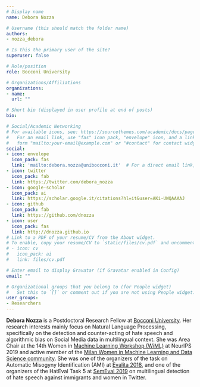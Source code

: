 ```yaml
---
# Display name
name: Debora Nozza

# Username (this should match the folder name)
authors:
- nozza_debora

# Is this the primary user of the site?
superuser: false

# Role/position
role: Bocconi University

# Organizations/Affiliations
organizations:
- name:
  url: ""

# Short bio (displayed in user profile at end of posts)
bio:

# Social/Academic Networking
# For available icons, see: https://sourcethemes.com/academic/docs/page-builder/#icons
#   For an email link, use "fas" icon pack, "envelope" icon, and a link in the
#   form "mailto:your-email@example.com" or "#contact" for contact widget.
social:
- icon: envelope
  icon_pack: fas
  link: 'mailto:debora.nozza@unibocconi.it'  # For a direct email link, use "mailto:debora.nozza@unibocconi.it".
- icon: twitter
  icon_pack: fab
  link: https://twitter.com/debora_nozza
- icon: google-scholar
  icon_pack: ai
  link: https://scholar.google.it/citations?hl=it&user=AKi-UWQAAAAJ
- icon: github
  icon_pack: fab
  link: https://github.com/dnozza
- icon: user
  icon_pack: fas
  link: http://dnozza.github.io
# Link to a PDF of your resume/CV from the About widget.
# To enable, copy your resume/CV to `static/files/cv.pdf` and uncomment the lines below.
# - icon: cv
#   icon_pack: ai
#   link: files/cv.pdf

# Enter email to display Gravatar (if Gravatar enabled in Config)
email: ""

# Organizational groups that you belong to (for People widget)
#   Set this to `[]` or comment out if you are not using People widget.
user_groups:
- Researchers
---
```


**Debora Nozza** is a Postdoctoral Research Fellow at [Bocconi University](https:\\www.bocconi.it/). Her research interests mainly focus on Natural Language Processing, specifically on the detection and counter-acting of hate speech and algorithmic bias on Social Media data in multilingual context.
She was Area Chair at the 14th Women in [Machine Learning Workshop (WiML)](https://wimlworkshop.org/2019/) at NeurIPS 2019 and active member of the [Milan Women in Machine Learning and Data Science community](https://www.meetup.com/it-IT/Milan-Women-in-Machine-Learning-and-Data-Science/).
She was one of the organizers of the task on Automatic Misogyny Identification (AMI) at [Evalita 2018](\url{http://www.evalita.it/2018}), and one of the organizers of the HatEval Task 5 at [SemEval 2019](http://alt.qcri.org/semeval2019/) on multilingual detection of hate speech against immigrants and women in Twitter.
